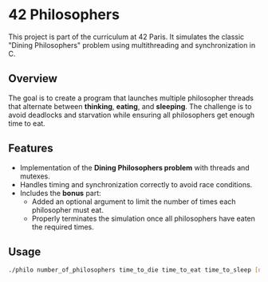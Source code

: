 # 42 Philosophers

This project is part of the curriculum at 42 Paris. It simulates the classic "Dining Philosophers" problem using multithreading and synchronization in C.

## Overview

The goal is to create a program that launches multiple philosopher threads that alternate between **thinking**, **eating**, and **sleeping**. The challenge is to avoid deadlocks and starvation while ensuring all philosophers get enough time to eat.

## Features

- Implementation of the **Dining Philosophers problem** with threads and mutexes.
- Handles timing and synchronization correctly to avoid race conditions.
- Includes the **bonus** part:
  - Added an optional argument to limit the number of times each philosopher must eat.
  - Properly terminates the simulation once all philosophers have eaten the required times.

## Usage

```bash
./philo number_of_philosophers time_to_die time_to_eat time_to_sleep [number_of_times_each_philosopher_must_eat]
